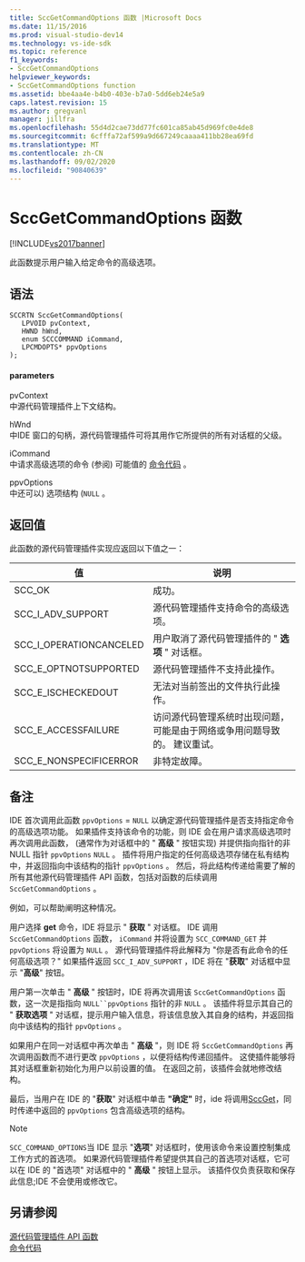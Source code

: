 ```yaml
---
title: SccGetCommandOptions 函数 |Microsoft Docs
ms.date: 11/15/2016
ms.prod: visual-studio-dev14
ms.technology: vs-ide-sdk
ms.topic: reference
f1_keywords:
- SccGetCommandOptions
helpviewer_keywords:
- SccGetCommandOptions function
ms.assetid: bbe4aa4e-b4b0-403e-b7a0-5dd6eb24e5a9
caps.latest.revision: 15
ms.author: gregvanl
manager: jillfra
ms.openlocfilehash: 55d4d2cae73dd77fc601ca85ab45d969fc0e4de8
ms.sourcegitcommit: 6cfffa72af599a9d667249caaaa411bb28ea69fd
ms.translationtype: MT
ms.contentlocale: zh-CN
ms.lasthandoff: 09/02/2020
ms.locfileid: "90840639"
---
```

# <a name="sccgetcommandoptions-function"></a>SccGetCommandOptions 函数
[!INCLUDE[vs2017banner](../includes/vs2017banner.md)]

此函数提示用户输入给定命令的高级选项。  
  
## <a name="syntax"></a>语法  
  
```cpp#  
SCCRTN SccGetCommandOptions(  
   LPVOID pvContext,  
   HWND hWnd,  
   enum SCCCOMMAND iCommand,  
   LPCMDOPTS* ppvOptions  
);  
```  
  
#### <a name="parameters"></a>parameters  
 pvContext  
 中源代码管理插件上下文结构。  
  
 hWnd  
 中IDE 窗口的句柄，源代码管理插件可将其用作它所提供的所有对话框的父级。  
  
 iCommand  
 中请求高级选项的命令 (参阅) 可能值的 [命令代码](../extensibility/command-code-enumerator.md) 。  
  
 ppvOptions  
 中还可以) 选项结构 (`NULL` 。  
  
## <a name="return-value"></a>返回值  
 此函数的源代码管理插件实现应返回以下值之一：  
  
|值|说明|  
|-----------|-----------------|  
|SCC_OK|成功。|  
|SCC_I_ADV_SUPPORT|源代码管理插件支持命令的高级选项。|  
|SCC_I_OPERATIONCANCELED|用户取消了源代码管理插件的 " **选项** " 对话框。|  
|SCC_E_OPTNOTSUPPORTED|源代码管理插件不支持此操作。|  
|SCC_E_ISCHECKEDOUT|无法对当前签出的文件执行此操作。|  
|SCC_E_ACCESSFAILURE|访问源代码管理系统时出现问题，可能是由于网络或争用问题导致的。 建议重试。|  
|SCC_E_NONSPECIFICERROR|非特定故障。|  
  
## <a name="remarks"></a>备注  
 IDE 首次调用此函数 `ppvOptions` = `NULL` 以确定源代码管理插件是否支持指定命令的高级选项功能。 如果插件支持该命令的功能，则 IDE 会在用户请求高级选项时再次调用此函数， (通常作为对话框中的 " **高级** " 按钮实现) 并提供指向指针的非 NULL 指针 `ppvOptions` `NULL` 。 插件将用户指定的任何高级选项存储在私有结构中，并返回指向中该结构的指针 `ppvOptions` 。 然后，将此结构传递给需要了解的所有其他源代码管理插件 API 函数，包括对函数的后续调用 `SccGetCommandOptions` 。  
  
 例如，可以帮助阐明这种情况。  
  
 用户选择 **get** 命令，IDE 将显示 " **获取** " 对话框。 IDE 调用 `SccGetCommandOptions` 函数， `iCommand` 并将设置为 `SCC_COMMAND_GET` 并 `ppvOptions` 将设置为 `NULL` 。 源代码管理插件将此解释为 "你是否有此命令的任何高级选项？" 如果插件返回 `SCC_I_ADV_SUPPORT` ，IDE 将在 "**获取**" 对话框中显示 "**高级**" 按钮。  
  
 用户第一次单击 " **高级** " 按钮时，IDE 将再次调用该 `SccGetCommandOptions` 函数，这一次是指指向 `NULL``ppvOptions` 指针的非 `NULL` 。 该插件将显示其自己的 " **获取选项** " 对话框，提示用户输入信息，将该信息放入其自身的结构，并返回指向中该结构的指针 `ppvOptions` 。  
  
 如果用户在同一对话框中再次单击 " **高级** "，则 IDE 将 `SccGetCommandOptions` 再次调用函数而不进行更改 `ppvOptions` ，以便将结构传递回插件。 这使插件能够将其对话框重新初始化为用户以前设置的值。 在返回之前，该插件会就地修改结构。  
  
 最后，当用户在 IDE 的 "**获取**" 对话框中单击 **"确定"** 时，ide 将调用[SccGet](../extensibility/sccget-function.md)，同时传递中返回的 `ppvOptions` 包含高级选项的结构。  
  
> [!NOTE]
> `SCC_COMMAND_OPTIONS`当 IDE 显示 "**选项**" 对话框时，使用该命令来设置控制集成工作方式的首选项。 如果源代码管理插件希望提供其自己的首选项对话框，它可以在 IDE 的 "首选项" 对话框中的 " **高级** " 按钮上显示。 该插件仅负责获取和保存此信息;IDE 不会使用或修改它。  
  
## <a name="see-also"></a>另请参阅  
 [源代码管理插件 API 函数](../extensibility/source-control-plug-in-api-functions.md)   
 [命令代码](../extensibility/command-code-enumerator.md)
